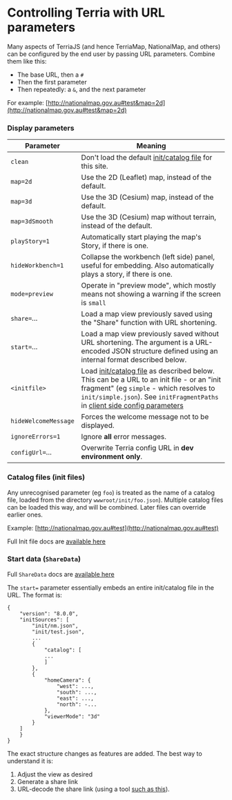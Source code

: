 # Controlling Terria with URL parameters

Many aspects of TerriaJS (and hence TerriaMap, NationalMap, and others) can be configured by the end user by passing URL parameters. Combine them like this:

* The base URL, then a `#`
* Then the first parameter
* Then repeatedly: a `&`, and the next parameter

For example: [http://nationalmap.gov.au#test&map=2d](http://nationalmap.gov.au#test&map=2d)

### Display parameters

Parameter      | Meaning
---------------|--------
`clean`          | Don't load the default [init/catalog file](../customizing/initialization-files.md) for this site.
`map=2d`         | Use the 2D (Leaflet) map, instead of the default.
`map=3d`         | Use the 3D (Cesium) map, instead of the default.
`map=3dSmooth`   | Use the 3D (Cesium) map without terrain, instead of the default.
`playStory=1`    | Automatically start playing the map's Story, if there is one.
`hideWorkbench=1` | Collapse the workbench (left side) panel, useful for embedding. Also automatically plays a story, if there is one.
`mode=preview`   | Operate in "preview mode", which mostly means not showing a warning if the screen is `small`  
`share=`...      | Load a map view previously saved using the "Share" function with URL shortening.
`start=`...      | Load a map view previously saved without URL shortening. The argument is a URL-encoded JSON structure defined using an internal format described below.
`<initfile>`     | Load [init/catalog file](../customizing/initialization-files.md) as described below. This can be a URL to an init file -  or an "init fragment" (eg `simple` - which resolves to `init/simple.json`). See `initFragmentPaths` in [client side config parameters](../customizing/client-side-config.md#parameters) 
`hideWelcomeMessage` | Forces the welcome message not to be displayed. 
`ignoreErrors=1` | Ignore **all** error messages.
`configUrl=`... | Overwrite Terria config URL in **dev environment only**.

### Catalog files (init files)

Any unrecognised parameter (eg `foo`) is treated as the name of a catalog file, loaded from the directory `wwwroot/init/foo.json`). Multiple catalog files can be loaded this way, and will be combined. Later files can override earlier ones.

Example: [http://nationalmap.gov.au#test](http://nationalmap.gov.au#test)

Full Init file docs are [available here](../customizing/initialization-files.md)

### Start data (`ShareData`)

Full `ShareData` docs are [available here](../customizing/initialization-files.md#sharedata)

The `start=` parameter essentially embeds an entire init/catalog file in the URL. The format is:

```
{
    "version": "8.0.0",
    "initSources": [
        "init/nm.json",
        "init/test.json",
        ...
        {
            "catalog": [
            ...
            ]
        },
        {
            "homeCamera": {
                "west": ...,
                "south": ...,
                "east": ...,
                "north": -...
            },
            "viewerMode": "3d"
        }
    ]
    }
}
```            

The exact structure changes as features are added. The best way to understand it is:

1. Adjust the view as desired
2. Generate a share link
3. URL-decode the share link (using a tool [such as this](http://www.url-encode-decode.com/)).
